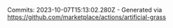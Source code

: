 Commits: 2023-10-07T15:13:02.280Z - Generated via https://github.com/marketplace/actions/artificial-grass
<br>
